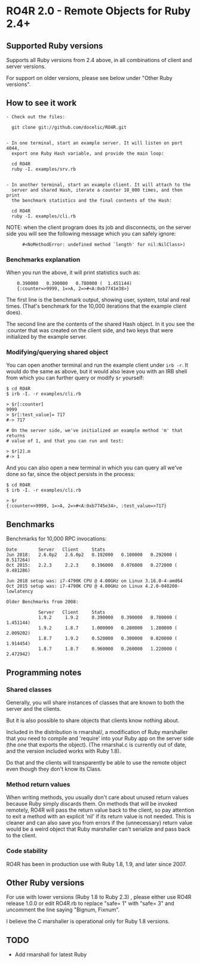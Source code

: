 # RO4R 2.0 - Remote Objects for Ruby 2.4+

## Supported Ruby versions

Supports all Ruby versions from 2.4 above, in all combinations of client and server versions.

For support on older versions, please see below under "Other Ruby versions".

## How to see it work

```
- Check out the files:

  git clone git://github.com/docelic/RO4R.git


- In one terminal, start an example server. It will listen on port 4044,
  export one Ruby Hash variable, and provide the main loop:

  cd RO4R
  ruby -I. examples/srv.rb


- In another terminal, start an example client. It will attach to the
  server and shared Hash, iterate a counter 10_000 times, and then print
  the benchmark statistics and the final contents of the Hash:

  cd RO4R
  ruby -I. examples/cli.rb
```

NOTE: when the client program does its job and disconnects, on the server
side you will see the following message which you can safely ignore:

```
      #<NoMethodError: undefined method `length' for nil:NilClass>)
```

### Benchmarks explanation

When you run the above, it will print statistics such as:

```
    0.390000   0.390000   0.780000 (  1.451144)
    {:counter=>9999, 1=>A, 2=>#<A:0xb7741e38>}
```

The first line is the benchmark output, showing user, system, total
and real times. (That's benchmark for the 10,000 iterations that
the example client does).

The second line are the contents of the shared Hash object. In it you see
the :counter that was created on the client side, and two keys that
were initialized by the example server.

### Modifying/querying shared object

You can open another terminal and run the example client under `irb -r`.
It would do the same as above, but it would also leave you with an IRB shell
from which you can further query or modify `$r` yourself:

```
$ cd RO4R
$ irb -I. -r examples/cli.rb

> $r[:counter]
9999
> $r[:test_value]= 717
#-> 717

# On the server side, we've initialized an example method 'm' that returns
# value of 1, and that you can run and test:

> $r[2].m
#-> 1
```
And you can also open a new terminal in which you can query all we've done
so far, since the object persists in the process:

```
$ cd RO4R
$ irb -I. -r examples/cli.rb

> $r
{:counter=>9999, 1=>A, 2=>#<A:0xb7745e34>, :test_value=>717}
```

## Benchmarks

Benchmarks for 10,000 RPC invocations:

```
Date        Server   Client     Stats
Jun 2018:   2.6.0p2   2.6.0p2   0.192000   0.100000   0.292000 (  0.517264)
Oct 2015:   2.2.3     2.2.3     0.196000   0.076000   0.272000 (  0.481286)

Jun 2018 setup was: i7-4790K CPU @ 4.00GHz on Linux 3.16.0-4-amd64
Oct 2015 setup was: i7-4790K CPU @ 4.00GHz on Linux 4.2.0-040200-lowlatency

Older Benchmarks from 2008:

            Server   Client     Stats
            1.9.2     1.9.2     0.390000   0.390000   0.780000 (  1.451144)
            1.9.2     1.8.7     1.000000   0.280000   1.280000 (  2.009202)
            1.8.7     1.9.2     0.520000   0.300000   0.820000 (  1.914454)
            1.8.7     1.8.7     0.960000   0.260000   1.220000 (  2.472942)
```

## Programming notes

### Shared classes

Generally, you will share instances of classes that are known to both the server and the clients.

But it is also possible to share objects that clients know nothing about.

Included in the distribution is rmarshal/, a modification of
Ruby marshaller that you need to compile and 'require' into
your Ruby app on the server side (the one that exports the object).
(The rmarshal.c is currently out of date, and the version included works with Ruby 1.8).

Do that and the clients will transparently be able to use the remote
object even though they don't know its Class.

### Method return values

When writing methods, you usually don't care about unused return
values because Ruby simply discards them. On methods that will be
invoked remotely, RO4R will pass the return value back to the client,
so pay attention to exit a method with an explicit 'nil' if its return
value is not needed. This is cleaner and can also save you from errors
if the (unnecessary) return value would be a weird object that Ruby
marshaller can't serialize and pass back to the client.

### Code stability

RO4R has been in production use with Ruby 1.8, 1.9, and later since 2007.

## Other Ruby versions

For use with lower versions (Ruby 1.8 to Ruby 2.3) , please either use RO4R release 1.0.0
or edit RO4R.rb to replace "safe= 1" with "safe= 3" and uncomment the line saying
"Bignum, Fixnum".

I believe the C marshaller is operational only for Ruby 1.8 versions.

## TODO

* Add rmarshall for latest Ruby
